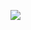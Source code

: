 [![](https://travis-ci.org/saalfeldlab/label-utilities.svg?branch=master)](https://travis-ci.org/saalfeldlab/label-utilities)

